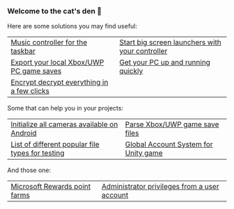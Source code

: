 ### Welcome to the cat's den 👋

Here are some solutions you may find useful:
<table>
<tr><td> <a href='https://github.com/Tom60chat/DeskBand-Media-Controls'>Music controller for the taskbar</a> </td><td> <a href='https://github.com/Tom60chat/Smart-Guide'>Start big screen launchers with your controller</a> </td></tr>
<tr><td> <a href='https://github.com/Tom60chat/Xbox-Live-Save-Exporter'>Export your local Xbox/UWP PC game saves</a> </td><td> <a href='https://github.com/Tom60chat/Quick-start'>Get your PC up and running quickly</a> </td></tr>
<tr><td> <a href='https://github.com/Tom60chat/InstantCrypt'>Encrypt decrypt everything in a few clicks</a> </td><td> <a href=''></a> </td></tr>
</table>

Some that can help you in your projects:
<table>
<tr><td> <a href='https://github.com/Tom60chat/Android-All-Cameras'>Initialize all cameras available on Android</a> </td><td> <a href='https://github.com/Tom60chat/ContainerReader'>Parse Xbox/UWP game save files</a> </td></tr>
<tr><td> <a href='https://github.com/Tom60chat/Extension-List'>List of different popular file types for testing</a> </td><td> <a href='https://github.com/Tom60chat/Global-Account-System-GAS---Unity'>Global Account System for Unity game</a> </td></tr>
</table>
  
And those one:  
<table>
<tr><td> <a href='https://github.com/Tom60chat/Microsoft-Rewards-Farmer-Sharp'>Microsoft Rewards point farms</a> </td><td> <a href='https://github.com/Tom60chat/UserElevation'>Administrator privileges from a user account</a> </td></tr>
</table>

<!-- <tr><td> <a href=''></a> </td><td> <a href=''></a> </td></tr> -->

<!--
**Tom60chat/Tom60chat** is a ✨ _special_ ✨ repository because its `README.md` (this file) appears on your GitHub profile.

Here are some ideas to get you started:

- 🔭 I’m currently working on ...
- 🌱 I’m currently learning ...
- 👯 I’m looking to collaborate on ...
- 🤔 I’m looking for help with ...
- 💬 Ask me about ...
- 📫 How to reach me: ...
- 😄 Pronouns: ...
- ⚡ Fun fact: ...
-->
